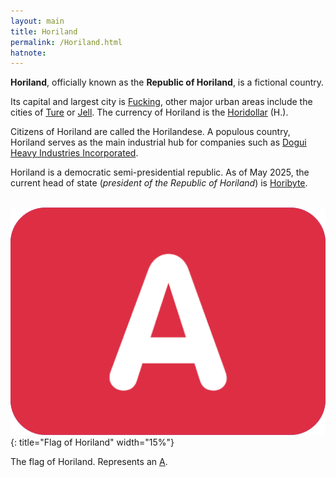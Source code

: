 ```yaml
---
layout: main
title: Horiland
permalink: /Horiland.html
hatnote:
---
```


**Horiland**, officially known as the **Republic of Horiland**, is a fictional country.

Its capital and largest city is [Fucking](Fucking), other major urban areas include the cities of [Ture](Ture) or [Jell](Jell). The currency of Horiland is the [Horidollar](Horidollar) (H.).

Citizens of Horiland are called the Horilandese. A populous country, Horiland serves as the main industrial hub for companies such as [Dogui Heavy Industries Incorporated](Dogui_Heavy_Industries_Incorporated).

Horiland is a democratic semi-presidential republic. As of May 2025, the current head of state (*president of the Republic of Horiland*) is [Horibyte](Horibyte).

<br>![Flag of Horiland](img/articles/horiland/flag.png){: title="Flag of Horiland" width="15%"}
<p id="caption">The flag of Horiland. Represents an <a href="A_Emoji">A</a>.</p>